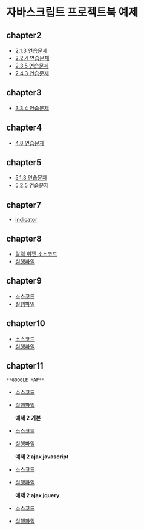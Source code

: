 # 자바스크립트 프로젝트북 예제

## chapter2
- [2.1.3 연습문제](https://github.com/fireworks80/javascript-project-book/blob/master/2.1.3/index.html)
- [2.2.4 연습문제](https://github.com/fireworks80/javascript-project-book/blob/master/2.2.4/index.html)
- [2.3.5 연습문제](https://github.com/fireworks80/javascript-project-book/blob/master/2.3.5/index.html)
- [2.4.3 연습문제](https://github.com/fireworks80/javascript-project-book/blob/master/2.4.3/index.html)

## chapter3
- [3.3.4 연습문제](https://github.com/fireworks80/javascript-project-book/blob/master/3.3.4/index.html)

## chapter4
- [4.8 연습문제](https://github.com/fireworks80/javascript-project-book/blob/master/4.8/index.html)

## chapter5
- [5.1.3 연습문제](https://github.com/fireworks80/javascript-project-book/blob/master/5.1.3/index.html)
- [5.2.5 연습문제](https://github.com/fireworks80/javascript-project-book/blob/master/5.2.5/index.html)

## chapter7
- [indicator](https://github.com/fireworks80/javascript-project-book/tree/master/ch7)

## chapter8
- [달력 위젯 소스코드](https://github.com/fireworks80/javascript-project-book/tree/master/ch8)
- [실행파일](http://fireworks80.dothome.co.kr/javascript-prj-exm/ch8)

## chapter9
- [소스코드](https://github.com/fireworks80/javascript-project-book/tree/master/ch9)
- [실행파일](http://fireworks80.dothome.co.kr/javascript-prj-exm/ch9)

## chapter10
- [소스코드](https://github.com/fireworks80/javascript-project-book/tree/master/ch10)
- [실행파일](http://fireworks80.dothome.co.kr/javascript-prj-exm/ch10)

## chapter11
    **GOOGLE MAP**
- [소스코드](https://github.com/fireworks80/javascript-project-book/tree/master/ch11)
- [실행파일](http://fireworks80.dothome.co.kr/javascript-prj-exm/ch11)

    **예제 2 기본**

- [소스코드](https://github.com/fireworks80/javascript-project-book/tree/master/ch11/exam-basic)
- [실행파일](http://fireworks80.dothome.co.kr/javascript-prj-exm/ch11/exam-basic/)

    **예제 2 ajax javascript**

- [소스코드](https://github.com/fireworks80/javascript-project-book/tree/master/ch11/exam-ajax-js)
- [실행파일](http://fireworks80.dothome.co.kr/javascript-prj-exm/ch11/exam-ajax-js/)

    **예제 2 ajax jquery**

- [소스코드](https://github.com/fireworks80/javascript-project-book/tree/master/ch11/exam-ajax-jquery)
- [실행파일](http://fireworks80.dothome.co.kr/javascript-prj-exm/ch11/exam-ajax-jquery/)